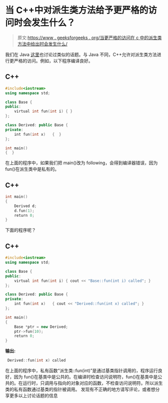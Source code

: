 # 当 C++中对派生类方法给予更严格的访问时会发生什么？

> 原文:[https://www . geeksforgeeks . org/当更严格的访问在 c 中的派生类方法中给出时会发生什么/](https://www.geeksforgeeks.org/what-happens-when-more-restrictive-access-is-given-in-a-derived-class-method-in-c/)

我们在 Java [这里](https://www.geeksforgeeks.org/more-restrictive-access-is-given-to-a-derived-class-method-in-java/)也讨论过类似的话题。与 Java 不同，C++允许对派生类方法进行更严格的访问。例如，以下程序编译良好。

## C++

```cpp
#include<iostream>
using namespace std;

class Base {
public:
    virtual int fun(int i) { }
};

class Derived: public Base {
private:
    int fun(int x)   {  }
};

int main()
{  }
```

在上面的程序中，如果我们把 main()改为 following，会得到编译器错误，因为 fun()在派生类中是私有的。

## C++

```cpp
int main()
{
    Derived d;
    d.fun(1);
    return 0;
}
```

下面的程序呢？

## C++

```cpp
#include<iostream>
using namespace std;

class Base {
public:
    virtual int fun(int i) { cout << "Base::fun(int i) called"; }
};

class Derived: public Base {
private:
    int fun(int x)   { cout << "Derived::fun(int x) called"; }
};

int main()
{
    Base *ptr = new Derived;
    ptr->fun(10);
    return 0;
}
```

**输出:**

```cpp
 Derived::fun(int x) called 
```

在上面的程序中，私有函数“派生类::fun(int)”是通过基类指针调用的，程序运行良好，因为 fun()在基类中是公共的。在编译时检查访问说明符，fun()在基类中是公共的。在运行时，只调用与指向的对象对应的函数，不检查访问说明符。所以派生类的私有函数通过基类的指针被调用。
发现有不正确的地方请写评论，或者想分享更多以上讨论话题的信息